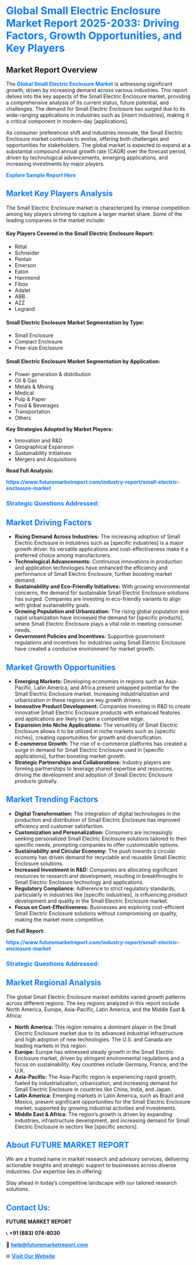 <h1 style="color: #007BFF;">Global Small Electric Enclosure Market Report 2025-2033: Driving Factors, Growth Opportunities, and Key Players</h1>

<section id="overview">
<h2>Market Report Overview</h2>
<p>The <a href="https://www.futuremarketreport.com/industry-report/small-electric-enclosure-market" style="color: #007BFF; text-decoration: none;"><strong>Global Small Electric Enclosure Market</strong></a> is witnessing significant growth, driven by increasing demand across various industries. This report delves into the key aspects of the Small Electric Enclosure market, providing a comprehensive analysis of its current status, future potential, and challenges. The demand for Small Electric Enclosure has surged due to its wide-ranging applications in industries such as [insert industries], making it a critical component in modern-day [applications].</p>
<p>As consumer preferences shift and industries innovate, the Small Electric Enclosure market continues to evolve, offering both challenges and opportunities for stakeholders. The global market is expected to expand at a substantial compound annual growth rate (CAGR) over the forecast period, driven by technological advancements, emerging applications, and increasing investments by major players.</p>
</section>

<section id="overview">
<p><a href="https://www.futuremarketreport.com/request-sample/reportId=33324" style="color: #007BFF; text-decoration: none;"><strong>Explore Sample Report Here</strong></a></p>
</section>

<section id="key-players">
<h2 style="color: #007BFF;">Market Key Players Analysis</h2>
<p>The Small Electric Enclosure market is characterized by intense competition among key players striving to capture a larger market share. Some of the leading companies in the market include:</p>
<h4>Key Players Covered in the Small Electric Enclosure Report:</h4>
<ul><li>Rittal</li><li>Schneider</li><li>Pentair</li><li>Emerson</li><li>Eaton</li><li>Hammond</li><li>Fibox</li><li>Adalet</li><li>ABB</li><li>AZZ</li><li>Legrand</li></ul>
<h4>Small Electric Enclosure Market Segmentation by Type:</h4>
<ul><li>Small Enclosure</li><li>Compact Enclosure</li><li>Free-size Enclosure</li></ul>

<h4>Small Electric Enclosure Market Segmentation by Application:</h4>
<ul><li>Power generation &amp; distribution</li><li>Oil &amp; Gas</li><li>Metals &amp; Mining</li><li>Medical</li><li>Pulp &amp; Paper</li><li>Food &amp; Beverages</li><li>Transportation</li><li>Others</li></ul>
<p><strong>Key Strategies Adopted by Market Players:</strong></p>
<ul>
<li>Innovation and R&D</li>
<li>Geographical Expansion</li>
<li>Sustainability Initiatives</li>
<li>Mergers and Acquisitions</li>
</ul>
</section>

<section>
<p><strong>Read Full Analysis: </strong></p><a href="https://www.futuremarketreport.com/industry-report/small-electric-enclosure-market" style="color: #007BFF; text-decoration: none;"><strong>https://www.futuremarketreport.com/industry-report/small-electric-enclosure-market</strong></a>
<h3 style="color: #007BFF;">Strategic Questions Addressed:</h3>
</section>

<section id="driving-factors">
<h2 style="color: #007BFF;">Market Driving Factors</h2>
<ul>
<li><strong>Rising Demand Across Industries:</strong> The increasing adoption of Small Electric Enclosure in industries such as [specific industries] is a major growth driver. Its versatile applications and cost-effectiveness make it a preferred choice among manufacturers.</li>
<li><strong>Technological Advancements:</strong> Continuous innovations in production and application technologies have enhanced the efficiency and performance of Small Electric Enclosure, further boosting market demand.</li>
<li><strong>Sustainability and Eco-Friendly Initiatives:</strong> With growing environmental concerns, the demand for sustainable Small Electric Enclosure solutions has surged. Companies are investing in eco-friendly variants to align with global sustainability goals.</li>
<li><strong>Growing Population and Urbanization:</strong> The rising global population and rapid urbanization have increased the demand for [specific products], where Small Electric Enclosure plays a vital role in meeting consumer needs.</li>
<li><strong>Government Policies and Incentives:</strong> Supportive government regulations and incentives for industries using Small Electric Enclosure have created a conducive environment for market growth.</li>
</ul>
</section>

<section id="growth-opportunities">
<h2 style="color: #007BFF;">Market Growth Opportunities</h2>
<ul>
<li><strong>Emerging Markets:</strong> Developing economies in regions such as Asia-Pacific, Latin America, and Africa present untapped potential for the Small Electric Enclosure market. Increasing industrialization and urbanization in these regions are key growth drivers.</li>
<li><strong>Innovative Product Development:</strong> Companies investing in R&D to create innovative Small Electric Enclosure products with enhanced features and applications are likely to gain a competitive edge.</li>
<li><strong>Expansion into Niche Applications:</strong> The versatility of Small Electric Enclosure allows it to be utilized in niche markets such as [specific niches], creating opportunities for growth and diversification.</li>
<li><strong>E-commerce Growth:</strong> The rise of e-commerce platforms has created a surge in demand for Small Electric Enclosure used in [specific applications], further boosting market growth.</li>
<li><strong>Strategic Partnerships and Collaborations:</strong> Industry players are forming partnerships to leverage shared expertise and resources, driving the development and adoption of Small Electric Enclosure products globally.</li>
</ul>
</section>

<section id="trending-factors">
<h2 style="color: #007BFF;">Market Trending Factors</h2>
<ul>
<li><strong>Digital Transformation:</strong> The integration of digital technologies in the production and distribution of Small Electric Enclosure has improved efficiency and customer satisfaction.</li>
<li><strong>Customization and Personalization:</strong> Consumers are increasingly seeking personalized Small Electric Enclosure solutions tailored to their specific needs, prompting companies to offer customizable options.</li>
<li><strong>Sustainability and Circular Economy:</strong> The push towards a circular economy has driven demand for recyclable and reusable Small Electric Enclosure solutions.</li>
<li><strong>Increased Investment in R&D:</strong> Companies are allocating significant resources to research and development, resulting in breakthroughs in Small Electric Enclosure technology and applications.</li>
<li><strong>Regulatory Compliance:</strong> Adherence to strict regulatory standards, particularly in industries like [specific industries], is influencing product development and quality in the Small Electric Enclosure market.</li>
<li><strong>Focus on Cost-Effectiveness:</strong> Businesses are exploring cost-efficient Small Electric Enclosure solutions without compromising on quality, making the market more competitive.</li>
</ul>
</section>

<section>
<p><strong>Get Full Report: </strong></p><a href="https://www.futuremarketreport.com/industry-report/small-electric-enclosure-market" style="color: #007BFF; text-decoration: none;"><strong>https://www.futuremarketreport.com/industry-report/small-electric-enclosure-market</strong></a>
<h3 style="color: #007BFF;">Strategic Questions Addressed:</h3>
</section>


<section id="regional-analysis">
<h2 style="color: #007BFF;">Market Regional Analysis</h2>
<p>The global Small Electric Enclosure market exhibits varied growth patterns across different regions. The key regions analyzed in this report include North America, Europe, Asia-Pacific, Latin America, and the Middle East & Africa:</p>
<ul>
<li><strong>North America:</strong> This region remains a dominant player in the Small Electric Enclosure market due to its advanced industrial infrastructure and high adoption of new technologies. The U.S. and Canada are leading markets in this region.</li>
<li><strong>Europe:</strong> Europe has witnessed steady growth in the Small Electric Enclosure market, driven by stringent environmental regulations and a focus on sustainability. Key countries include Germany, France, and the U.K.</li>
<li><strong>Asia-Pacific:</strong> The Asia-Pacific region is experiencing rapid growth, fueled by industrialization, urbanization, and increasing demand for Small Electric Enclosure in countries like China, India, and Japan.</li>
<li><strong>Latin America:</strong> Emerging markets in Latin America, such as Brazil and Mexico, present significant opportunities for the Small Electric Enclosure market, supported by growing industrial activities and investments.</li>
<li><strong>Middle East & Africa:</strong> The region’s growth is driven by expanding industries, infrastructure development, and increasing demand for Small Electric Enclosure in sectors like [specific sectors].</li>
</ul>
</section>

<footer>
<h2 style="color: #007BFF;">About FUTURE MARKET REPORT</h2>
<p>We are a trusted name in market research and advisory services, delivering actionable insights and strategic support to businesses across diverse industries. Our expertise lies in offering:</p>

<p>Stay ahead in today’s competitive landscape with our tailored research solutions.</p>

<h2 style="color: #007BFF;">Contact Us:</h2>
<p><strong>FUTURE MARKET REPORT</strong></p>
<p>📞 <strong>+91 (883) 074-8030</strong></p>
<p>📧 <strong><a href="mailto:help@futuremarketreport.com" style="color: #007BFF;">help@futuremarketreport.com</a></strong></p>
<p>🌐 <strong><a href="https://www.futuremarketreport.com/" style="color: #007BFF;">Visit Our Website</a></strong></p>
</footer>